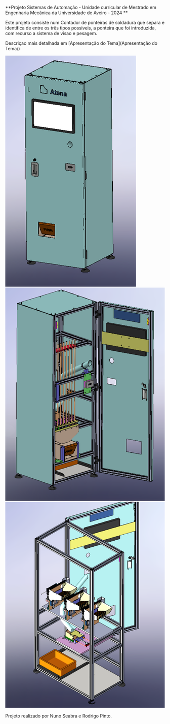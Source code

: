 **Projeto Sistemas de Automação - Unidade curricular de Mestrado em Engenharia Mecânica da Universidade de Aveiro - 2024 **


Este projeto consiste num Contador de ponteiras de soldadura que separa e identifica de entre os três tipos possiveis, a ponteira que foi introduzida, com recurso a sistema de visao e pesagem. 

Descriçao mais detalhada em [Apresentação do Tema](Apresentação do Tema/)

<img src="Imagens/Sistema_novo_fechado.png" alt="Aspeto exterior ">

<img src="Imagens/Sistema_novo.png" alt="Aspeto exterior ">

<img src="Imagens/sistema_componentes.png" alt="Aspeto interior ">


Projeto realizado por Nuno Seabra e Rodrigo Pinto.
